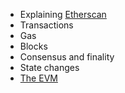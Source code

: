 
* Explaining [Etherscan](https://etherscan.com)
* Transactions
* Gas
* Blocks
* Consensus and finality
* State changes
* [The EVM](https://evm.codes)

